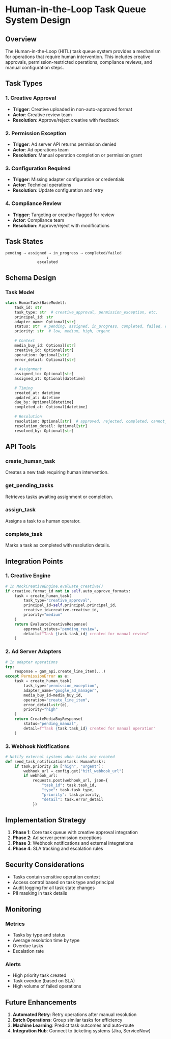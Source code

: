 # Human-in-the-Loop Task Queue System Design

## Overview

The Human-in-the-Loop (HITL) task queue system provides a mechanism for operations that require human intervention. This includes creative approvals, permission-restricted operations, compliance reviews, and manual configuration steps.

## Task Types

### 1. Creative Approval
- **Trigger**: Creative uploaded in non-auto-approved format
- **Actor**: Creative review team
- **Resolution**: Approve/reject creative with feedback

### 2. Permission Exception
- **Trigger**: Ad server API returns permission denied
- **Actor**: Ad operations team  
- **Resolution**: Manual operation completion or permission grant

### 3. Configuration Required
- **Trigger**: Missing adapter configuration or credentials
- **Actor**: Technical operations
- **Resolution**: Update configuration and retry

### 4. Compliance Review
- **Trigger**: Targeting or creative flagged for review
- **Actor**: Compliance team
- **Resolution**: Approve/reject with modifications

## Task States

```
pending → assigned → in_progress → completed/failed
                  ↓
              escalated
```

## Schema Design

### Task Model
```python
class HumanTask(BaseModel):
    task_id: str
    task_type: str  # creative_approval, permission_exception, etc.
    principal_id: str
    adapter_name: Optional[str]
    status: str  # pending, assigned, in_progress, completed, failed, escalated
    priority: str  # low, medium, high, urgent
    
    # Context
    media_buy_id: Optional[str]
    creative_id: Optional[str]
    operation: Optional[str]
    error_detail: Optional[str]
    
    # Assignment
    assigned_to: Optional[str]
    assigned_at: Optional[datetime]
    
    # Timing
    created_at: datetime
    updated_at: datetime
    due_by: Optional[datetime]
    completed_at: Optional[datetime]
    
    # Resolution
    resolution: Optional[str]  # approved, rejected, completed, cannot_complete
    resolution_detail: Optional[str]
    resolved_by: Optional[str]
```

## API Tools

### create_human_task
Creates a new task requiring human intervention.

### get_pending_tasks
Retrieves tasks awaiting assignment or completion.

### assign_task
Assigns a task to a human operator.

### complete_task
Marks a task as completed with resolution details.

## Integration Points

### 1. Creative Engine
```python
# In MockCreativeEngine.evaluate_creative()
if creative.format_id not in self.auto_approve_formats:
    task = create_human_task(
        task_type="creative_approval",
        principal_id=self.principal.principal_id,
        creative_id=creative.creative_id,
        priority="medium"
    )
    return EvaluateCreativeResponse(
        approval_status="pending_review",
        detail=f"Task {task.task_id} created for manual review"
    )
```

### 2. Ad Server Adapters
```python
# In adapter operations
try:
    response = gam_api.create_line_item(...)
except PermissionError as e:
    task = create_human_task(
        task_type="permission_exception",
        adapter_name="google_ad_manager",
        media_buy_id=media_buy_id,
        operation="create_line_item",
        error_detail=str(e),
        priority="high"
    )
    return CreateMediaBuyResponse(
        status="pending_manual",
        detail=f"Task {task.task_id} created for manual operation"
    )
```

### 3. Webhook Notifications
```python
# Notify external systems when tasks are created
def send_task_notification(task: HumanTask):
    if task.priority in ["high", "urgent"]:
        webhook_url = config.get("hitl_webhook_url")
        if webhook_url:
            requests.post(webhook_url, json={
                "task_id": task.task_id,
                "type": task.task_type,
                "priority": task.priority,
                "detail": task.error_detail
            })
```

## Implementation Strategy

1. **Phase 1**: Core task queue with creative approval integration
2. **Phase 2**: Ad server permission exceptions
3. **Phase 3**: Webhook notifications and external integrations
4. **Phase 4**: SLA tracking and escalation rules

## Security Considerations

- Tasks contain sensitive operation context
- Access control based on task type and principal
- Audit logging for all task state changes
- PII masking in task details

## Monitoring

### Metrics
- Tasks by type and status
- Average resolution time by type
- Overdue tasks
- Escalation rate

### Alerts
- High priority task created
- Task overdue (based on SLA)
- High volume of failed operations

## Future Enhancements

1. **Automated Retry**: Retry operations after manual resolution
2. **Batch Operations**: Group similar tasks for efficiency  
3. **Machine Learning**: Predict task outcomes and auto-route
4. **Integration Hub**: Connect to ticketing systems (Jira, ServiceNow)